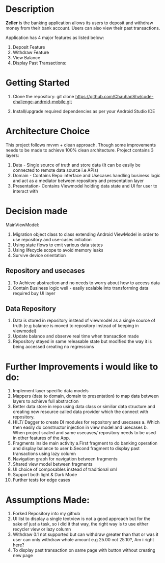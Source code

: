 # Description

**Zeller** is the banking application allows its users to deposit and withdraw money from their bank account. Users can also view their past transactions.

Application has 4 major features as listed below:
1. Deposit Feature
2. Withdraw Feature
3. View Balance
4. Display Past Transactions:

# Getting Started
1. Clone the repository:
git clone https://github.com/ChauhanShv/code-challenge-android-mobile.git

2. Install/upgrade required dependencies as per your Android Studio IDE

# Architecture Choice
This project follows mvvm + clean approach. Though some improvements needs to be made to achieve 100% clean architecture.
Project contains 3 layers:
1. Data - Single source of truth and store data (It can be easily be connected to remote data source i.e APIs)
2. Domain - Contains Repo interface and Usecases handling business logic and act as a mediator between repository and presentation layer
3. Presentation- Contains Viewmodel holding data state and UI for user to interact with

# Decision made
MainViewModel:
1. Migration object class to class extending Android ViewModel in order to use repository and use-cases initiation
2. Using state flows to emit various data states
3. Using lifecycle scope to avoid memory leaks
4. Survive device orientation

## Repository and usecases
1. To Achieve abstraction and no needs to worry about how to access data 
2. Contain Business logic well - easily scalable into transforming data required buy UI layer

## Data Repository
1. Data is stored in repository instead of viewmodel as a single source of truth (e.g balance is moved to repository instead of keeping in viewmodel)
2. Update balance and observe real time when transaction made
3. Repository stayed in same releasable state but modified the way it is being accessed creating no regressions

# Further Improvements i would like to do:
1. Implement layer specific data models
2. Mappers (data to domain, domain to presentation) to map data between layers to achieve full abstraction
3. Better data store in repo using data class or similiar data structure and creating new resource called data provider which the connect with repository.
3. HILT/ Dagger to create DI modules for repository and usecases
   a. Which then easily do constructor injection in view model and usecases
   b. When project scaled and same usecases/ repository needs to be used in other features of the App.
4. Fragments inside main activity
   a.First fragment to do banking operation and display balance to user
   b.Second fragment to display past transactions using lazy column
5. Navigation graph for navigation between fragments
6. Shared view model between fragments
7. UI choice of composables instead of traditional xml
8. Support both light & Dark Mode
9. Further tests for edge cases

# Assumptions Made:
1. Forked Repository into my github
2. UI list to display a single textview is not a good approach but for the sake of just a task, so i did it that way, the right way is to use either recycler view or lazy column
3. Withdraw 0.1 not supported but can withdraw greater than that or was it user can only withdraw whole amount e.g 25.00 not 25.10?, Am i right here? 
4. To display past transaction on same page with button without creating new page


